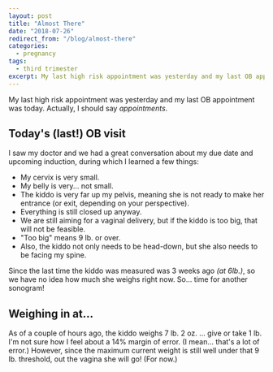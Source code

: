 ```yaml
---
layout: post
title: "Almost There"
date: "2018-07-26"
redirect_from: "/blog/almost-there"
categories:
  - pregnancy
tags:
  - third trimester
excerpt: My last high risk appointment was yesterday and my last OB appointment was today.
---
```


My last high risk appointment was yesterday and my last OB appointment was today. Actually, I should say _appointments_.

## Today's (last!) OB visit

I saw my doctor and we had a great conversation about my due date and upcoming induction, during which I learned a few things:

* My cervix is very small.
* My belly is very... not small.
* The kiddo is very far up my pelvis, meaning she is not ready to make her entrance (or exit, depending on your perspective).
* Everything is still closed up anyway.
* We are still aiming for a vaginal delivery, but if the kiddo is too big, that will not be feasible.
* "Too big" means 9 lb. or over.
* Also, the kiddo not only needs to be head-down, but she also needs to be facing my spine.

Since the last time the kiddo was measured was 3 weeks ago _(at 6lb.)_, so we have no idea how much she weighs right now. So... time for another sonogram!

## Weighing in at...

As of a couple of hours ago, the kiddo weighs 7 lb. 2 oz. ... give or take 1 lb. I'm not sure how I feel about a 14% margin of error. (I mean... that's a lot of error.) However, since the maximum current weight is still well under that 9 lb. threshold, out the vagina she will go! (For now.)
